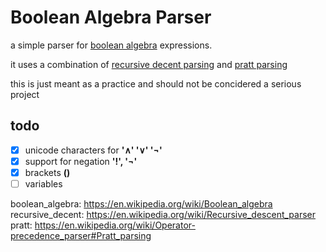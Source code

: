 # Boolean Algebra Parser

a simple parser for [boolean algebra](boolean_algebra) expressions.

it uses a combination of [recursive decent parsing](recursive_decent) and
[pratt parsing](pratt)

this is just meant as a practice and should not be concidered a serious project

## todo

- [x] unicode characters for **'∧' '∨' '¬'**
- [x] support for negation **'!', '¬'**
- [x] brackets **()**
- [ ] variables

boolean_algebra: https://en.wikipedia.org/wiki/Boolean_algebra
recursive_decent: https://en.wikipedia.org/wiki/Recursive_descent_parser
pratt: https://en.wikipedia.org/wiki/Operator-precedence_parser#Pratt_parsing
